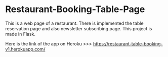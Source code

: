# Restaurant-Booking-Table-Page
This is a web page of a restaurant. There is implemented the table reservation page and also newsletter subscribing page. This project is made in Flask.

Here is the link of the app on Heroku >>> https://restaurant-table-booking-v1.herokuapp.com/
